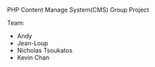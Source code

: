 PHP Content Manage System(CMS) Group Project

Team:
- Andy
- Jean-Loup
- Nicholas Tsoukatos 
- Kevin Chan